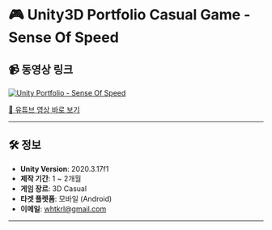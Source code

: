 # 🎮 Unity3D Portfolio Casual Game - Sense Of Speed

## 📹 동영상 링크
[![Unity Portfolio - Sense Of Speed](https://img.youtube.com/vi/efGVDcOw70c/0.jpg?v=1)](https://www.youtube.com/watch?v=efGVDcOw70c)

[🔗 유튜브 영상 바로 보기](https://www.youtube.com/watch?v=sTdEx9n8rMI)

---

## 🛠️ 정보

- **Unity Version**: 2020.3.17f1
- **제작 기간**: 1 ~ 2개월
- **게임 장르**: 3D Casual
- **타겟 플렛폼**: 모바일 (Android)
- **이메일**: whtkrl@gmail.com
---
